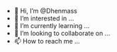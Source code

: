 - 👋 Hi, I’m @Dhenmass
- 👀 I’m interested in ...
- 🌱 I’m currently learning ...
- 💞️ I’m looking to collaborate on ...
- 📫 How to reach me ...

<!---
Dhenmass/Dhenmass is a ✨ special ✨ repository because its `README.md` (this file) appears on your GitHub profile.
You can click the Preview link to take a look at your changes.
--->
